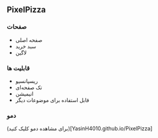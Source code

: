 ## PixelPizza

### صفحات
- صفحه اصلی
- سبد خرید
- لاگین

### قابلیت ها
- ریسپانسیو
- تک صفحه‌ای
- انیمیشن
- قابل استفاده برای موضوعات دیگر

### دمو
(برای مشاهده دمو کلیک کنید)[YasinH4010.github.io/PixelPizza]
